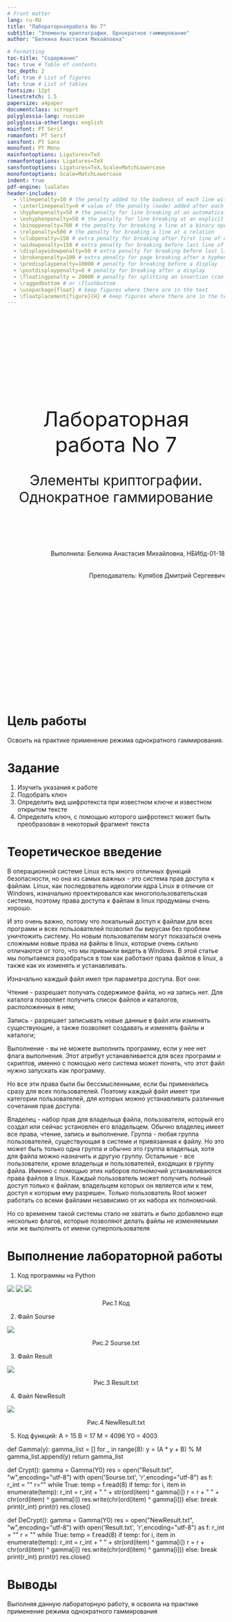 ```yaml
---
# Front matter
lang: ru-RU
title: "Лабораторнаяработа No 7"
subtitle: "Элементы криптографии. Однократное гаммирование"
author: "Белкина Анастасия Михайловна"

# Formatting
toc-title: "Содержание"
toc: true # Table of contents
toc_depth: 2
lof: true # List of figures
lot: true # List of tables
fontsize: 12pt
linestretch: 1.5
papersize: a4paper
documentclass: scrreprt
polyglossia-lang: russian
polyglossia-otherlangs: english
mainfont: PT Serif
romanfont: PT Serif
sansfont: PT Sans
monofont: PT Mono
mainfontoptions: Ligatures=TeX
romanfontoptions: Ligatures=TeX
sansfontoptions: Ligatures=TeX,Scale=MatchLowercase
monofontoptions: Scale=MatchLowercase
indent: true
pdf-engine: lualatex
header-includes:
  - \linepenalty=10 # the penalty added to the badness of each line within a paragraph (no associated penalty node) Increasing the value makes tex try to have fewer lines in the paragraph.
  - \interlinepenalty=0 # value of the penalty (node) added after each line of a paragraph.
  - \hyphenpenalty=50 # the penalty for line breaking at an automatically inserted hyphen
  - \exhyphenpenalty=50 # the penalty for line breaking at an explicit hyphen
  - \binoppenalty=700 # the penalty for breaking a line at a binary operator
  - \relpenalty=500 # the penalty for breaking a line at a relation
  - \clubpenalty=150 # extra penalty for breaking after first line of a paragraph
  - \widowpenalty=150 # extra penalty for breaking before last line of a paragraph
  - \displaywidowpenalty=50 # extra penalty for breaking before last line before a display math
  - \brokenpenalty=100 # extra penalty for page breaking after a hyphenated line
  - \predisplaypenalty=10000 # penalty for breaking before a display
  - \postdisplaypenalty=0 # penalty for breaking after a display
  - \floatingpenalty = 20000 # penalty for splitting an insertion (can only be split footnote in standard LaTeX)
  - \raggedbottom # or \flushbottom
  - \usepackage{float} # keep figures where there are in the text
  - \floatplacement{figure}{H} # keep figures where there are in the text
---
```


<br/><br/>
<br/><br/>
<br/><br/>
<br/><br/>
<br/><br/>
<br/><br/>
<center><font size="8"> Лабораторная работа No 7</font></center>
<br/><br/>
<center><font size="6">Элементы криптографии. Однократное гаммирование</font> </center>
<br/><br/>
<br/><br/>
<br/><br/>
<div style="text-align: right"> Выполнила: Белкина Анастасия Михайловна, НБИбд-01-18 </div>
<br/><br/>
<div style="text-align: right"> Преподаватель: Кулябов Дмитрий Сергеевич </div>
<br/><br/>
<br/><br/>
<br/><br/>
<br/><br/>
<br/><br/>
<br/><br/>
<br/><br/>
<br/><br/>

# Цель работы

Освоить на практике применение режима однократного гаммирования.

# Задание

1. Изучить указания к работе
2. Подобрать ключ
3. Определить вид шифротекста при известном ключе и известном открытом тексте
4. Определить ключ, с помощью которого шифротекст может быть преобразован в некоторый фрагмент текста


# Теоретическое введение

В операционной системе Linux есть много отличных функций безопасности, но она из самых важных - это система прав доступа к файлам. Linux, как последователь идеологии ядра Linux в отличие от Windows, изначально проектировался как многопользовательская система, поэтому права доступа к файлам в linux продуманы очень хорошо.

И это очень важно, потому что локальный доступ к файлам для всех программ и всех пользователей позволил бы вирусам без проблем уничтожить систему. Но новым пользователям могут показаться очень сложными новые права на файлы в linux, которые очень сильно отличаются от того, что мы привыкли видеть в Windows. В этой статье мы попытаемся разобраться в том как работают права файлов в linux, а также как их изменять и устанавливать.

Изначально каждый файл имел три параметра доступа. Вот они:

Чтение - разрешает получать содержимое файла, но на запись нет. Для каталога позволяет получить список файлов и каталогов, расположенных в нем;

Запись - разрешает записывать новые данные в файл или изменять существующие, а также позволяет создавать и изменять файлы и каталоги;

Выполнение - вы не можете выполнить программу, если у нее нет флага выполнения. Этот атрибут устанавливается для всех программ и скриптов, именно с помощью него система может понять, что этот файл нужно запускать как программу.

Но все эти права были бы бессмысленными, если бы применялись сразу для всех пользователей. Поэтому каждый файл имеет три категории пользователей, для которых можно устанавливать различные сочетания прав доступа:

Владелец - набор прав для владельца файла, пользователя, который его создал или сейчас установлен его владельцем. Обычно владелец имеет все права, чтение, запись и выполнение.
Группа - любая группа пользователей, существующая в системе и привязанная к файлу. Но это может быть только одна группа и обычно это группа владельца, хотя для файла можно назначить и другую группу.
Остальные - все пользователи, кроме владельца и пользователей, входящих в группу файла.
Именно с помощью этих наборов полномочий устанавливаются права файлов в linux. Каждый пользователь может получить полный доступ только к файлам, владельцем которых он является или к тем, доступ к которым ему разрешен. Только пользователь Root может работать со всеми файлами независимо от их набора их полномочий.

Но со временем такой системы стало не хватать и было добавлено еще несколько флагов, которые позволяют делать файлы не изменяемыми или же выполнять от имени суперпользователя

# Выполнение лабораторной работы
1. Код программы на Python

![](images/1.PNG)
![](images/2.png)
![](images/3.png)

<center>Рис.1 Код</center>

2. Файл Sourse

![](images/4.png)

<center>Рис.2 Sourse.txt</center>

3. Файл Result

![](images/5.png)

<center>Рис.3 Result.txt</center>

4. Файл NewResult

![](images/6.png)

<center>Рис.4 NewResult.txt</center>

5. Код функций:
A = 15
B = 17
M = 4096
Y0 = 4003

def Gamma(y):
    gamma_list = []
    for _ in range(8):
        y = (A * y + B) % M
        gamma_list.append(y)
    return gamma_list

def Crypt():
    gamma = Gamma(Y0)
    res = open("Result.txt", "w",encoding="utf-8")
    with open('Sourse.txt', 'r',encoding="utf-8") as f:
        r_int = ""
        r=""
        while True:
            temp = f.read(8)
            if temp:
                for i, item in enumerate(temp):
                    r_int = r_int + " " + str(ord(item) ^ gamma[i])
                    r = r + " " + chr(ord(item) ^ gamma[i])
                    res.write(chr(ord(item) ^ gamma[i]))
            else: break
            print(r_int)
            print(r)
    res.close()

def DeCrypt():
    gamma = Gamma(Y0)
    res = open("NewResult.txt", "w",encoding="utf-8")
    with open('Result.txt', 'r',encoding="utf-8") as f:
        r_int = ""
        r = ""
        while True:
            temp = f.read(8)
            if temp:
                for i, item in enumerate(temp):
                    r_int = r_int + " " + str(ord(item) ^ gamma[i])
                    r = r + chr(ord(item) ^ gamma[i])
                    res.write(chr(ord(item) ^ gamma[i]))
            else: break
        print(r_int)
        print(r)
    res.close()


# Выводы

Выполняя данную лабораторную работу, я освоила на практике применение режима однократного гаммирования